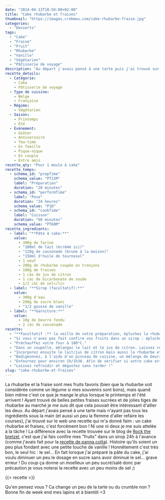 ```yaml
---
date: "2014-04-13T18:50:00+02:00"
title: "Cake rhubarbe et fraises"
thumbnail: "https://images.crokmou.com/cake-rhubarbe-fraise.jpg"
categories:
  - "Desserts"
tags:
  - "Cake"
  - "Fraise"
  - "Fruit"
  - "Rhubarbe"
  - "Vanille"
  - "Végétarien"
  - "Pâtisserie de voyage"
description: "Au départ j'avais pensé à une tarte puis j'ai trouvé sur le web une recette qui m'a donné faim : un cake rhubarbe et fraises, c'est forcément bon !"
recette_details:
  - Catégorie:
    - Cake
    - Pâtisserie de voyage
  - Type de cuisine:
    - Belge
    - Française
  - Régime:
    - Végétarien
  - Saison:
    - Printemps
    - Été
  - Évènement:
    - Goûter
    - Anniversaire
    - Tea-time
    - En famille
    - Pique-nique
    - En couple
    - Entre amis
recette_qty: "Pour 1 moule à cake"
recette_temps:
  - schema_id: "prepTime"
    schema_value: "PT12M"
    label: "Préparation"
    duration: "20 minutes"
  - schema_id: "performTime"
    label: "Pose"
    duration: "24 heures"
    schema_value: "P1D"
  - schema_id: "cookTime"
    label: "Cuisson"
    duration: "60 minutes"
    schema_value: "PT60M"
recette_ingredients:
  - label: "**Pâte à cake:**"
    value:
      - 300g de farine
      - "100ml de lait (écrémé ici)"
      - "120g de cassonade (brune à la maison)"
      - "150ml d'huile de tournesol"
      - 1 oeuf
      - 200g de rhubarbe coupée en tronçons
      - 100g de fraises
      - 1 càs de jus de citron
      - 1 càc de bicarbonate de soude
      - 1/2 càc de sel</li>
  - label: "**Sirop (facultatif):**"
    value:
      - 300g d'eau
      - 200g de sucre blanc
      - "1/2 gousse de vanille"
  - label: "**Garniture:**"
    value:
      - 10g de beurre fondu
      - 2 càc de cassonade
recette:
  - "**Facultatif :** la veille de votre préparation, épluchez la rhubarbe et découpez la en tronçons de 4cm environ, nettoyez aussi les fraises et coupez les en deux. Réservez dans un saladier. Dans une casserole, versez le sucre et l'eau, ajoutez les graines de vanille, faites bouillir le tout une minute. Versez ensuite le sirop chaud sur la rhubarbe et les fraises. Lorsque tout à refroidi, réservez le saladier au frigo toute la nuit."
  - "Si vous n'avez pas fait confire vos fruits dans un sirop : épluchez et découpez la rhubarbe en tronçons de 4cm environ, nettoyez aussi les fraises et coupez les en deux. Réservez."
  - "Préchauffez votre four à 180°C."
  - "Dans un coupelle, mélangez le lait et le jus de citron. Laissez reposer une dizaine de minutes, en attendant à l'aide d'un fouet mélangez dans un saladier l'oeuf, le sucre et l'huile. Ajoutez ensuite petit à petit la farine, le sel et le bicarbonate tout en mélangeant bien afin d'obtenir un mélange lisse."
  - "Incorporez ensuite le lait/jus de citron mais aussi la rhubarbe et les fraises. Mélangez à nouveau (personnellement je termine le mélange à la spatule, avec les fruits c'est plus simple). Versez la préparation dans un moule à cake préalablement beurré et fariné."
  - "Badigeonnez, à l'aide d'un pinceau de cuisine, un mélange de beurre fondu et de sucre sur le dessus du cake. Rien ne vous empêche avant cela d'ajouter quelques morceaux de fruits à la surface pour faire beau !"
  - "Enfournez pour environ 1h/1h30. Afin de vérifier si votre cake est cuit, piquez le à l'aide d'un couteau, si la lame ressort propre alors celui-ci est cuit !"
  - "Laissez refroidir et dégustez sans tarder !"
slug: "cake-rhubarbe-et-fraises"
---
```


La rhubarbe et la fraise sont mes fruits favoris (bien que la rhubarbe soit considérée comme un légume si mes souvenirs sont bons), mais quand bien même c'est ce que je mange le plus lorsque le printemps et l'été arrivent ! Ayant trouvé de belles petites fraises sucrées et de jolies tiges de rhubarbe au marché je me suis dit que cela pouvait être intéressant d'allier les deux. Au départ j'avais pensé à une tarte mais n'ayant pas tous les ingrédients sous la main (et aussi un peu la flemme d'aller refaire les courses), j'ai trouvé sur le web une recette qui m'a donné faim : un cake rhubarbe et fraises, c'est forcément bon ! Ni une ni deux je me suis attelée à la tâche ! La différence avec la recette trouvée sur le blog de <a href="http://rockthebretzel.com/pain-a-la-rhubarbe-et-a-la-fraise-glacage-a-la-cannelle/" rel="nofollow" target="_blank">Rock the bretzel</a>, c'est que j'ai fais confire mes "fruits" dans un sirop 24h à l'avance (comme j'avais fait pour la [recette de panna cotta](https://crokmou.com/panna-cotta-vegan-a-la-vanille-et-sa-gelee-de-rhubarbe-vegan-vanilla-panna-cotta-with-rhubarb-jelly/ "Panna cotta vegan à la vanille et sa gelée de rhubarbe {Vegan vanilla panna cotta with rhubarb jelly}")). Histoire qu'ils soient un peu plus fondant avec une petite touche de vanille ! Honnêtement c'est très bon, le seul hic : le sel... En fait lorsque j'ai préparé la pâte du cake, j'ai voulu diminuer un peu le dosage en sucre sans avoir diminué le sel... grave erreur ! Du coup ça donne un moelleux un peu sucré/salé donc par précaution je vous noterai la recette avec un peu moins de sel ;)

{{< recette >}}

Qu'en pensez vous ? Ca change un peu de la tarte ou du crumble non ? Bonne fin de week end mes lapins et à bientôt <3
